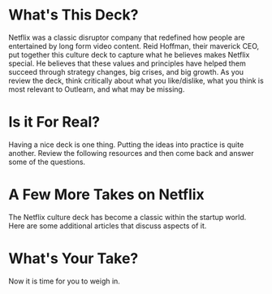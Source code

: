 <!--
{
"name": "netflix-culture-deck",
"version" : "0.1",
"title" : "The Netflix Culture Deck",
"description" : "The latest version of the landmark Netflix culture presentation.",
"homepage" : "https://github.com/sigma-512/outlearn-culture-homework",
"freshnessDate" : 2015-08-27,
"author" : "Jeff Whatcott",
"license" : "CC BY 4.0"
}
-->

<!-- @section -->
# What's This Deck?
Netflix was a classic disruptor company that redefined how people are entertained by long form video content. Reid Hoffman, their maverick CEO, put together this culture deck to capture what he believes makes Netflix special. He believes that these values and principles have helped them succeed through strategy changes, big crises, and big growth. As you review the deck, think critically about what you like/dislike, what you think is most relevant to Outlearn, and what may be missing.
<!-- @link, "url" : "https://www.evernote.com/shard/s3/sh/e361f812-84e9-4284-8923-41e560c434a9/7ef54de35d503c09", "text": "Read the Netflix Culture Deck" -->

<!-- @section -->
# Is it For Real?
Having a nice deck is one thing. Putting the ideas into practice is quite another. Review the following resources and then come back and answer some of the questions.
<!-- @link, "url" : "https://www.evernote.com/l/AAMjmVu3zz1CvpckOtMUvbqPVIy2r--k7lI", "text": "Read the Quora thread about what's it like to work at Netflix" -->
<!-- @link, "url" : "https://www.evernote.com/l/AAPJQ72Sc-tAaJfL2oHrPSrDRjQF6dzH4Nw", "text": "Read the Glassdoor reviews of Netflix (free registration required)." -->
<!-- @task, "hasDeliverable" : true, "text" : "Describe your opinions about how Netflix has or has not been able to live up to the ideals in their culture deck?"-->

<!-- @section -->
# A Few More Takes on Netflix
The Netflix culture deck has become a classic within the startup world. Here are some additional articles that discuss aspects of it.
<!-- @link, "url" : "http://firstround.com/review/The-woman-behind-the-Netflix-Culture-doc/", "text": "Read about how Netflix reinvented HR." -->
<!-- @link, "url" : "https://hbr.org/2014/01/how-netflix-reinvented-hr", "text": "Read about the woman behind the deck." -->

<!-- @section -->
# What's Your Take?
Now it is time for you to weigh in.
<!-- @task, "hasDeliverable" : true, "text" : "List 3-5 aspects of Netflix culture that you feel are most applicable to Outlearn."-->
<!-- @task, "hasDeliverable" : true, "text" : "What's missing from the Netflix Culture Deck?"-->
